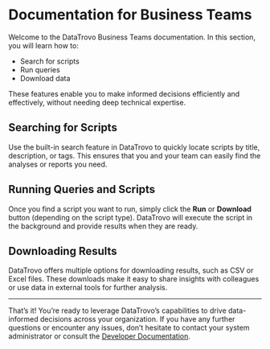 # Documentation for Business Teams

Welcome to the DataTrovo Business Teams documentation. In this section, you will learn how to:

- Search for scripts
- Run queries
- Download data

These features enable you to make informed decisions efficiently and effectively, without needing deep technical expertise.

## Searching for Scripts

Use the built-in search feature in DataTrovo to quickly locate scripts by title, description, or tags. This ensures that you and your team can easily find the analyses or reports you need.

## Running Queries and Scripts

Once you find a script you want to run, simply click the **Run** or **Download** button (depending on the script type). DataTrovo will execute the script in the background and provide results when they are ready.

## Downloading Results

DataTrovo offers multiple options for downloading results, such as CSV or Excel files. These downloads make it easy to share insights with colleagues or use data in external tools for further analysis.

---

That’s it! You’re ready to leverage DataTrovo’s capabilities to drive data-informed decisions across your organization. If you have any further questions or encounter any issues, don’t hesitate to contact your system administrator or consult the [Developer Documentation](developer.md).
